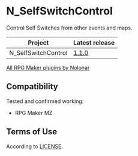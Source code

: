 # N_SelfSwitchControl
Control Self Switches from other events and maps.

| Project             | Latest release   |
| ------------------- | ---------------- |
| N_SelfSwitchControl | [1.1.0][release] |

[All RPG Maker plugins by Nolonar][hub]

## Compatibility
Tested and confirmed working:
- RPG Maker MZ

## Terms of Use
According to [LICENSE](LICENSE).

  [hub]: https://github.com/Nolonar/RM_Plugins
  [release]: https://github.com/Nolonar/RM_Plugins-SelfSwitchControl/releases/latest/download/N_SelfSwitchControl.js
